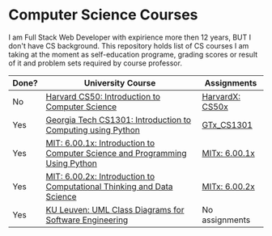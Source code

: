 # Computer Science Courses

I am Full Stack Web Developer with expirience more then 12 years, BUT I don't have CS background. This repository holds list of CS courses I am taking at the moment as self-education programe, grading scores or result of it and problem sets required by course professor.


 Done? | University Course | Assignments
--------- | ----------------- | -----------
 No | [Harvard CS50: Introduction to Computer Science](https://www.edx.org/course/introduction-computer-science-harvardx-cs50x) | [HarvardX: CS50x](/HarvardX_CS50x)
Yes | [Georgia Tech CS1301: Introduction to Computing using Python](https://www.edx.org/course/introduction-computing-using-python-gtx-cs1301x) |   [GTx_CS1301](/GTx_CS1301)
Yes | [ MIT: 6.00.1x: Introduction to Computer Science and Programming Using Python](https://www.edx.org/course/introduction-computer-science-mitx-6-00-1x-9) |  [MITx: 6.00.1x](/MITx_6.00.1x)
Yes | [ MIT: 6.00.2x: Introduction to Computational Thinking and Data Science](https://www.edx.org/course/introduction-computational-thinking-data-mitx-6-00-2x-5) |  [MITx: 6.00.2x](/MITx_6.00.2x)
Yes | [KU Leuven: UML Class Diagrams for Software Engineering ](https://www.edx.org/course/uml-class-diagrams-software-engineering-kuleuvenx-umlx) | No assignments
